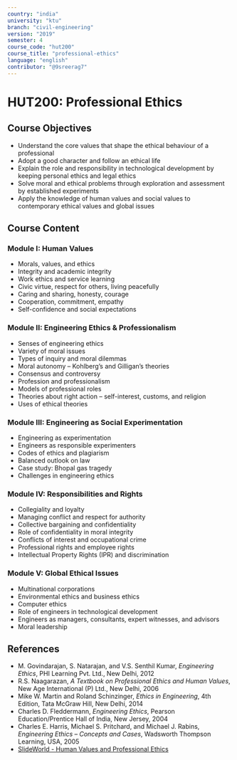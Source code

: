 ```yaml
---
country: "india"
university: "ktu"
branch: "civil-engineering"
version: "2019"
semester: 4
course_code: "hut200"
course_title: "professional-ethics"
language: "english"
contributor: "@9sreerag7"
---
```


# HUT200: Professional Ethics

## Course Objectives

- Understand the core values that shape the ethical behaviour of a professional  
- Adopt a good character and follow an ethical life  
- Explain the role and responsibility in technological development by keeping personal ethics and legal ethics  
- Solve moral and ethical problems through exploration and assessment by established experiments  
- Apply the knowledge of human values and social values to contemporary ethical values and global issues  

## Course Content

### Module I: Human Values

- Morals, values, and ethics  
- Integrity and academic integrity  
- Work ethics and service learning  
- Civic virtue, respect for others, living peacefully  
- Caring and sharing, honesty, courage  
- Cooperation, commitment, empathy  
- Self-confidence and social expectations  

### Module II: Engineering Ethics & Professionalism

- Senses of engineering ethics  
- Variety of moral issues  
- Types of inquiry and moral dilemmas  
- Moral autonomy – Kohlberg’s and Gilligan’s theories  
- Consensus and controversy  
- Profession and professionalism  
- Models of professional roles  
- Theories about right action – self-interest, customs, and religion  
- Uses of ethical theories  

### Module III: Engineering as Social Experimentation

- Engineering as experimentation  
- Engineers as responsible experimenters  
- Codes of ethics and plagiarism  
- Balanced outlook on law  
- Case study: Bhopal gas tragedy  
- Challenges in engineering ethics  

### Module IV: Responsibilities and Rights

- Collegiality and loyalty  
- Managing conflict and respect for authority  
- Collective bargaining and confidentiality  
- Role of confidentiality in moral integrity  
- Conflicts of interest and occupational crime  
- Professional rights and employee rights  
- Intellectual Property Rights (IPR) and discrimination  

### Module V: Global Ethical Issues

- Multinational corporations  
- Environmental ethics and business ethics  
- Computer ethics  
- Role of engineers in technological development  
- Engineers as managers, consultants, expert witnesses, and advisors  
- Moral leadership  

## References

- M. Govindarajan, S. Natarajan, and V.S. Senthil Kumar, *Engineering Ethics*, PHI Learning Pvt. Ltd., New Delhi, 2012  
- R.S. Naagarazan, *A Textbook on Professional Ethics and Human Values*, New Age International (P) Ltd., New Delhi, 2006  
- Mike W. Martin and Roland Schinzinger, *Ethics in Engineering*, 4th Edition, Tata McGraw Hill, New Delhi, 2014  
- Charles D. Fleddermann, *Engineering Ethics*, Pearson Education/Prentice Hall of India, New Jersey, 2004  
- Charles E. Harris, Michael S. Pritchard, and Michael J. Rabins, *Engineering Ethics – Concepts and Cases*, Wadsworth Thompson Learning, USA, 2005  
- [SlideWorld - Human Values and Professional Ethics](http://www.slideword.org/slidestag.aspx/human-values-and-Professional-ethics)  
